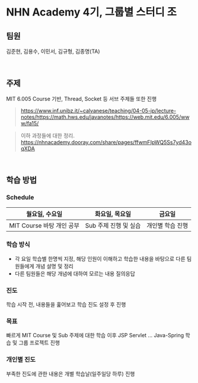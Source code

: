 # NHN Academy 4기, 그룹별 스터디 조

## 팀원

김준현, 김용수, 이민서, 김규형, 김종명(TA)

<br>

## 주제

MIT 6.005 Course 기반,
Thread, Socket 등 서브 주제들 또한 진행

> https://www.inf.unibz.it/~calvanese/teaching/04-05-ip/lecture-notes/https://math.hws.edu/javanotes/https://web.mit.edu/6.005/www/fa15/
> 

> 이하 과정들에 대한 정리. https://nhnacademy.dooray.com/share/pages/ffwmFIpWQ5Ss7yd43oqXDA
> 

<br>

## 학습 방법

### Schedule

| 월요일, 수요일 | 화요일, 목요일 | 금요일 |
| --- | --- | --- |
| MIT Course 바탕 개인 공부 | Sub 주제 진행 및 실습 | 개인별 학습 진행 |

### 학습 방식

- 각 요일 학습별 한명씩 지정, 해당 인원이 이해하고 학습한 내용을 바탕으로 다른 팀원들에게 개념 설명 및 정리
- 다른 팀원들은 해당 개념에 대하여 모르는 내용 질의응답

### 진도

학습 시작 전, 내용들을 훑어보고 학습 진도 설정 후 진행

### 목표

빠르게 MIT Course 및 Sub 주제에 대한 학습 이후 JSP Servlet ... Java-Spring 학습 및 그룹 프로젝트 진행

### 개인별 진도

부족한 진도에 관한 내용은 개별 학습날(일주일당 하루) 진행
